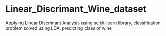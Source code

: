 # Linear_Discrimant_Wine_dataset
Applying Linear Discrimant Analysis using scikit-learn library, classification problem solved using LDA, predicting class of wine


